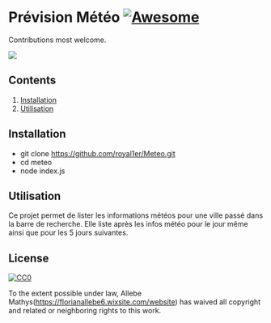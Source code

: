 # Prévision Météo [![Awesome](https://cdn.rawgit.com/sindresorhus/awesome/d7305f38d29fed78fa85652e3a63e154dd8e8829/media/badge.svg)](https://github.com/sindresorhus/awesome)

Contributions most welcome.

![](https://media.giphy.com/media/jeAQYN9FfROX6/giphy.gif)

## Contents

1. [Installation](#installation)
2. [Utilisation](#utilisation)

## Installation
* git clone https://github.com/royal1er/Meteo.git
* cd meteo
* node index.js

## Utilisation

Ce projet permet de lister les informations météos pour une ville passé dans la barre de recherche. Elle liste après les infos météo pour le jour même ainsi que pour les 5 jours suivantes.

## License

[![CC0](http://i.creativecommons.org/p/zero/1.0/88x31.png)](http://creativecommons.org/publicdomain/zero/1.0/)

To the extent possible under law, Allebe Mathys(https://florianallebe6.wixsite.com/website) has waived all copyright and related or neighboring rights to this work.
